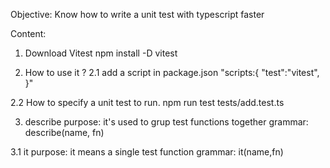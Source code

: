 Objective: Know how to write a unit test with typescript faster 


Content:
1. Download Vitest
npm install -D vitest

2. How to use it ?
2.1 add a script in package.json
"scripts:{
    "test":"vitest",
}"

2.2 How to specify a unit test to run.
npm run test tests/add.test.ts


3. describe 
purpose: it's used to grup test functions together
grammar: describe(name, fn)

3.1 it 
purpose: it means a single test function 
grammar: it(name,fn)
